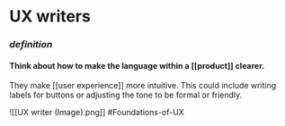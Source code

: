 # UX writers

### *definition*
#### Think about how to make the language within a [[product]] clearer.

They make [[user experience]] more intuitive. This could include writing labels for buttons or adjusting the tone to be formal or friendly.

![[UX writer (Image).png]]
#Foundations-of-UX 
